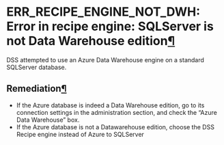 ERR\_RECIPE\_ENGINE\_NOT\_DWH: Error in recipe engine: SQLServer is not Data Warehouse edition[¶](#err-recipe-engine-not-dwh-error-in-recipe-engine-sqlserver-is-not-data-warehouse-edition "Permalink to this heading")
========================================================================================================================================================================================================================


DSS attempted to use an Azure Data Warehouse engine on a standard SQLServer database.



Remediation[¶](#remediation "Permalink to this heading")
--------------------------------------------------------


* If the Azure database is indeed a Data Warehouse edition, go to its connection settings in the administration section, and check the “Azure Data Warehouse” box.
* If the Azure database is not a Datawarehouse edition, choose the DSS Recipe engine instead of Azure to SQLServer